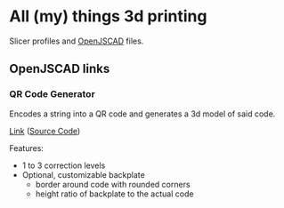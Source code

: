 # All (my) things 3d printing
Slicer profiles and [OpenJSCAD](https://openjscad.org) files.
## OpenJSCAD links
### QR Code Generator
Encodes a string into a QR code and generates a 3d model of said code.

[Link](https://openjscad.org/#https://raw.githubusercontent.com/4cello/3dprinting/master/openjscad/qr-code-generator.jscad) ([Source Code](openjscad/qr-code-generator.jscad))

Features: 
- 1 to 3 correction levels 
- Optional, customizable backplate
    - border around code with rounded corners
    - height ratio of backplate to the actual code
